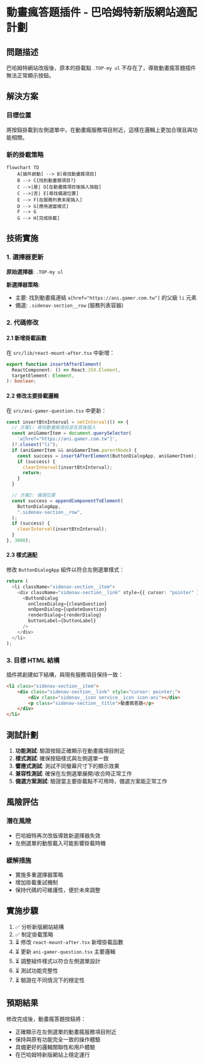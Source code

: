 # 動畫瘋答題插件 - 巴哈姆特新版網站適配計劃

## 問題描述

巴哈姆特網站改版後，原本的掛載點 `.TOP-my ul`
不存在了，導致動畫瘋答題插件無法正常顯示按鈕。

## 解決方案

### 目標位置

將按鈕掛載到左側選單中，在動畫瘋服務項目附近，這樣在邏輯上更加合理且與功能相關。

### 新的掛載策略

```mermaid
flowchart TD
    A[插件啟動] --> B[尋找動畫瘋項目]
    B --> C{找到動畫瘋項目?}
    C -->|是| D[在動畫瘋項目後插入按鈕]
    C -->|否| E[尋找備選位置]
    E --> F[在服務列表末尾插入]
    D --> G[應用適當樣式]
    F --> G
    G --> H[完成掛載]
```

## 技術實施

### 1. 選擇器更新

**原始選擇器**: `.TOP-my ul`

**新選擇器策略**:

- 主要: 找到動畫瘋連結 `a[href="https://ani.gamer.com.tw"]` 的父級 `li` 元素
- 備選: `.sidenav-section__row` (服務列表容器)

### 2. 代碼修改

#### 2.1 新增掛載函數

在 `src/lib/react-mount-after.tsx` 中新增：

```typescript
export function insertAfterElement(
  ReactComponent: () => React.JSX.Element,
  targetElement: Element,
): boolean;
```

#### 2.2 修改主要掛載邏輯

在 `src/ani-gamer-question.tsx` 中更新：

```typescript
const insertBtnInterval = setInterval(() => {
  // 方案1: 尋找動畫瘋項目並在其後插入
  const aniGamerItem = document.querySelector(
    'a[href="https://ani.gamer.com.tw"]',
  )?.closest("li");
  if (aniGamerItem && aniGamerItem.parentNode) {
    const success = insertAfterElement(ButtonDialogApp, aniGamerItem);
    if (success) {
      clearInterval(insertBtnInterval);
      return;
    }
  }

  // 方案2: 備選位置
  const success = appendComponentToElement(
    ButtonDialogApp,
    ".sidenav-section__row",
  );
  if (success) {
    clearInterval(insertBtnInterval);
  }
}, 3000);
```

#### 2.3 樣式適配

修改 `ButtonDialogApp` 組件以符合左側選單樣式：

```typescript
return (
  <li className="sidenav-section__item">
    <div className="sidenav-section__link" style={{ cursor: "pointer" }}>
      <ButtonDialog
        onCloseDialog={cleanQuestion}
        onOpenDialog={updateQuestion}
        renderDialog={renderDialog}
        buttonLabel={buttonLabel}
      />
    </div>
  </li>
);
```

### 3. 目標 HTML 結構

插件將創建如下結構，與現有服務項目保持一致：

```html
<li class="sidenav-section__item">
    <div class="sidenav-section__link" style="cursor: pointer;">
        <div class="sidenav__icon service__icon icon-ani"></div>
        <p class="sidenav-section__title">動畫瘋答題</p>
    </div>
</li>
```

## 測試計劃

1. **功能測試**: 驗證按鈕正確顯示在動畫瘋項目附近
2. **樣式測試**: 確保按鈕樣式與左側選單一致
3. **響應式測試**: 測試不同螢幕尺寸下的顯示效果
4. **兼容性測試**: 確保在左側選單展開/收合時正常工作
5. **備選方案測試**: 驗證當主要掛載點不可用時，備選方案能正常工作

## 風險評估

### 潛在風險

- 巴哈姆特再次改版導致新選擇器失效
- 左側選單的動態載入可能影響掛載時機

### 緩解措施

- 實施多重選擇器策略
- 增加掛載重試機制
- 保持代碼的可維護性，便於未來調整

## 實施步驟

1. ✅ 分析新版網站結構
2. ✅ 制定掛載策略
3. ⏳ 修改 `react-mount-after.tsx` 新增掛載函數
4. ⏳ 更新 `ani-gamer-question.tsx` 主要邏輯
5. ⏳ 調整組件樣式以符合左側選單設計
6. ⏳ 測試功能完整性
7. ⏳ 驗證在不同情況下的穩定性

## 預期結果

修改完成後，動畫瘋答題按鈕將：

- 正確顯示在左側選單的動畫瘋服務項目附近
- 保持與原有功能完全一致的操作體驗
- 具備更好的邏輯關聯性和用戶體驗
- 在巴哈姆特新版網站上穩定運行
